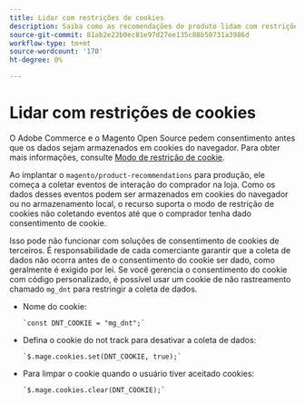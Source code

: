 ```yaml
---
title: Lidar com restrições de cookies
description: Saiba como as recomendações de produto lidam com restrições de cookies.
source-git-commit: 81ab2e22b0ec81e97d27ee135c88b50731a3986d
workflow-type: tm+mt
source-wordcount: '170'
ht-degree: 0%

---
```


# Lidar com restrições de cookies

O Adobe Commerce e o Magento Open Source pedem consentimento antes que os dados sejam armazenados em cookies do navegador. Para obter mais informações, consulte [Modo de restrição de cookie](https://experienceleague.adobe.com/docs/commerce-admin/start/compliance/privacy/compliance-cookie-law.html).

Ao implantar o `magento/product-recommendations` para produção, ele começa a coletar eventos de interação do comprador na loja. Como os dados desses eventos podem ser armazenados em cookies do navegador ou no armazenamento local, o recurso suporta o modo de restrição de cookies não coletando eventos até que o comprador tenha dado consentimento de cookie.

Isso pode não funcionar com soluções de consentimento de cookies de terceiros. É responsabilidade de cada comerciante garantir que a coleta de dados não ocorra antes de o consentimento do cookie ser dado, como geralmente é exigido por lei. Se você gerencia o consentimento do cookie com código personalizado, é possível usar um cookie de não rastreamento chamado `mg_dnt` para restringir a coleta de dados.

- Nome do cookie:

   ```text
   `const DNT_COOKIE = "mg_dnt";`
   ```

- Defina o cookie do not track para desativar a coleta de dados:

   ```text
   `$.mage.cookies.set(DNT_COOKIE, true);`
   ```

- Para limpar o cookie quando o usuário tiver aceitado cookies:

   ```text
   `$.mage.cookies.clear(DNT_COOKIE);`
   ```

